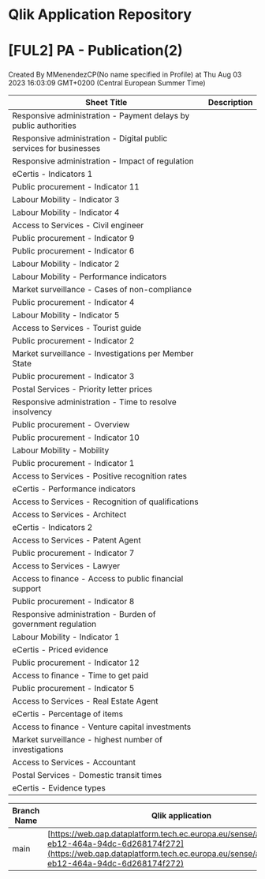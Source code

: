 # Qlik Application Repository 
# [FUL2] PA - Publication(2)
### 
Created By MMenendezCP(No name specified in Profile) at Thu Aug 03 2023 16:03:09 GMT+0200 (Central European Summer Time)




Sheet Title | Description
------------ | -------------
Responsive administration - Payment delays by public authorities|
Responsive administration - Digital public services for businesses|
Responsive administration - Impact of regulation|
eCertis - Indicators 1|
Public procurement - Indicator 11|
Labour Mobility - Indicator 3|
Labour Mobility - Indicator 4|
Access to Services - Civil engineer|
Public procurement - Indicator 9|
Public procurement - Indicator 6|
Labour Mobility - Indicator 2|
Labour Mobility - Performance indicators|
Market surveillance - Cases of non-compliance|
Public procurement - Indicator 4|
Labour Mobility - Indicator 5|
Access to Services - Tourist guide|
Public procurement - Indicator 2|
Market surveillance - Investigations per Member State|
Public procurement - Indicator 3|
Postal Services - Priority letter prices|
Responsive administration - Time to resolve insolvency|
Public procurement - Overview|
Public procurement - Indicator 10|
Labour Mobility - Mobility|
Public procurement - Indicator 1|
Access to Services - Positive recognition rates|
eCertis - Performance indicators|
Access to Services - Recognition of qualifications|
Access to Services - Architect|
eCertis - Indicators 2|
Access to Services - Patent Agent|
Public procurement - Indicator 7|
Access to Services - Lawyer|
Access to finance - Access to public financial support|
Public procurement - Indicator 8|
Responsive administration - Burden of government regulation|
Labour Mobility - Indicator 1|
eCertis - Priced evidence|
Public procurement - Indicator 12|
Access to finance - Time to get paid|
Public procurement - Indicator 5|
Access to Services - Real Estate Agent|
eCertis - Percentage of items|
Access to finance - Venture capital investments|
Market surveillance - highest number of investigations|
Access to Services - Accountant|
Postal Services - Domestic transit times|
eCertis - Evidence types|



Branch Name|Qlik application
---|---
main|[https://web.qap.dataplatform.tech.ec.europa.eu/sense/app/fa449970-eb12-464a-94dc-6d268174f272](https://web.qap.dataplatform.tech.ec.europa.eu/sense/app/fa449970-eb12-464a-94dc-6d268174f272)